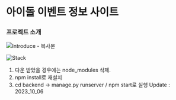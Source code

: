 # 아이돌 이벤트 정보 사이트

### 프로젝트 소개
![Introduce - 복사본](https://github.com/bolisnsk/idol-bdayevent/assets/65267675/a5b4b17f-343a-46d8-b93b-cec3d54b7efd)

![Stack](https://github.com/bolisnsk/idol-bdayevent/assets/65267675/43db7a5d-5460-4c14-970a-baf88e5500eb)







1. 다운 받았을 경우에는 node_modules 삭제.
2. npm install로 재설치
3. cd backend → manage.py runserver / npm start로 실행
Update : 2023_10_06

